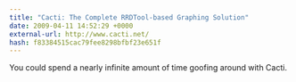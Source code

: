 ```yaml
---
title: "Cacti: The Complete RRDTool-based Graphing Solution"
date: 2009-04-11 14:52:29 +0000
external-url: http://www.cacti.net/
hash: f83384515cac79fee8298bfbf23e651f
---
```


You could spend a nearly infinite amount of time goofing around with Cacti. 
